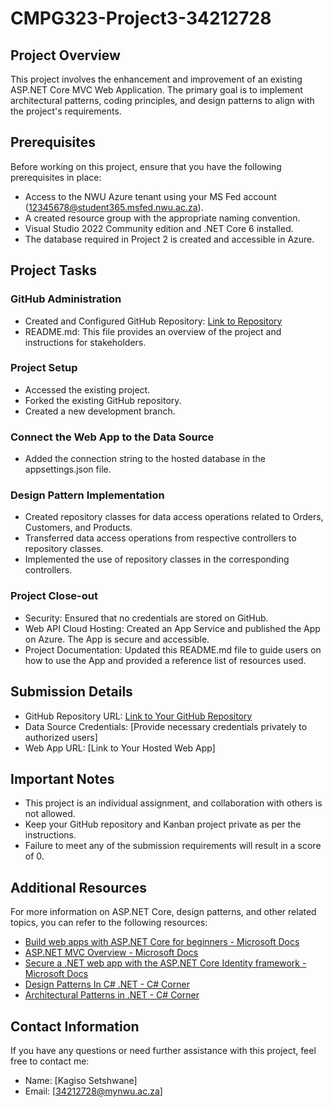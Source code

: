 # CMPG323-Project3-34212728

## Project Overview

This project involves the enhancement and improvement of an existing ASP.NET Core MVC Web Application. The primary goal is to implement architectural patterns, coding principles, and design patterns to align with the project's requirements.

## Prerequisites

Before working on this project, ensure that you have the following prerequisites in place:

- Access to the NWU Azure tenant using your MS Fed account (12345678@student365.msfed.nwu.ac.za).
- A created resource group with the appropriate naming convention.
- Visual Studio 2022 Community edition and .NET Core 6 installed.
- The database required in Project 2 is created and accessible in Azure.

## Project Tasks

### GitHub Administration

- Created and Configured GitHub Repository: [Link to Repository](https://github.com/yourusername/CMPG-323-Project-3)
- README.md: This file provides an overview of the project and instructions for stakeholders.

### Project Setup

- Accessed the existing project.
- Forked the existing GitHub repository.
- Created a new development branch.

### Connect the Web App to the Data Source

- Added the connection string to the hosted database in the appsettings.json file.

### Design Pattern Implementation

- Created repository classes for data access operations related to Orders, Customers, and Products.
- Transferred data access operations from respective controllers to repository classes.
- Implemented the use of repository classes in the corresponding controllers.

### Project Close-out

- Security: Ensured that no credentials are stored on GitHub.
- Web API Cloud Hosting: Created an App Service and published the App on Azure. The App is secure and accessible.
- Project Documentation: Updated this README.md file to guide users on how to use the App and provided a reference list of resources used.

## Submission Details

- GitHub Repository URL: [Link to Your GitHub Repository](https://github.com/yourusername/CMPG-323-Project-3)
- Data Source Credentials: [Provide necessary credentials privately to authorized users]
- Web App URL: [Link to Your Hosted Web App]

## Important Notes

- This project is an individual assignment, and collaboration with others is not allowed.
- Keep your GitHub repository and Kanban project private as per the instructions.
- Failure to meet any of the submission requirements will result in a score of 0.

## Additional Resources

For more information on ASP.NET Core, design patterns, and other related topics, you can refer to the following resources:

- [Build web apps with ASP.NET Core for beginners - Microsoft Docs](https://learn.microsoft.com/en-us/aspnet/core/fundamentals/?view=aspnetcore-6.0)
- [ASP.NET MVC Overview - Microsoft Docs](https://learn.microsoft.com/en-us/aspnet/core/mvc/overview?view=aspnetcore-6.0)
- [Secure a .NET web app with the ASP.NET Core Identity framework - Microsoft Docs](https://learn.microsoft.com/en-us/aspnet/core/security/authentication/identity?view=aspnetcore-6.0)
- [Design Patterns In C# .NET - C# Corner](https://www.c-sharpcorner.com/technologies/c-sharp/design-patterns)
- [Architectural Patterns in .NET - C# Corner](https://www.c-sharpcorner.com/technologies/architectural-patterns)

## Contact Information

If you have any questions or need further assistance with this project, feel free to contact me:

- Name: [Kagiso Setshwane]
- Email: [34212728@mynwu.ac.za]

